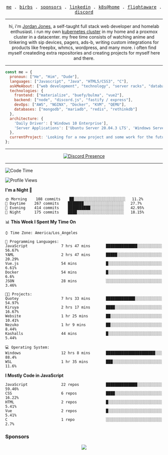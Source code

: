 <p align="center">
  <samp>
    <a href="https://jordanjones.org/">me</a> .
    <a href="https://twitter.com/kashalls">birbs</a> .
    <a href="https://github.com/sponsors/kashalls">sponsors</a> .
    <a href="https://linkedin.com/in/jordpjones">linkedin</a> .
    <a href="https://github.com/kashalls/home-cluster">k8s@home</a> .
    <a href="https://flightaware.com/adsb/stats/user/kashalls">flightaware</a> .
    <a href="https://discord.gg/ctgrp8k">discord</a>
  </samp>
</p>

---

<p align="center">hi, i'm <a href="https://jordanjones.org/">Jordan Jones</a>, a self-taught full stack web developer and homelab enthusiast. i run my own <a href="https://github.com/kashalls/home-cluster">kubernetes cluster</a> in my home and a proxmox cluster in a datacenter. my free time consists of watching anime and tinkering with sip devices, pagers, ads-b, writing custom integrations for products like freepbx, whmcs, wordpress, and many more. i often find myself createding extra repositories and creating projects for myself here and there. </p>

---


```javascript
const me = {
  pronoun: ["He", "Him", "Dude"],
  languages: ["Javascript", "Java", "HTML5/CSS3", "C"],
  askMeAbout: ["web development", "technology", "server racks", "databases", "custom integrations", "sip"],
  technologies: {
    frontend: ["materialize", "buefy/bulma", "vue2"],
    backend: ["node", "discord.js", "fastify / express"],
    devOps: ["AWS", "NGINX", "Docker", "KVM", "QEMU"],
    databases: ["mongodb", "mariadb", "redis", "rethinkdb"]
  },
  architecture: { 
    'Daily Driver': ['Windows 10 Enterprise'],
    'Server Applications': ['Ubuntu Server 20.04.3 LTS', 'Windows Server']
  },
  currentProject: 'Looking for a new project and some work for the future!'
};
```
---

<div align="center">

[![Discord Presence](https://lanyard.cnrad.dev/api/201077739589992448)](https://discord.com/users/201077739589992448)

</div>

---

<!--START_SECTION:waka-->
![Code Time](http://img.shields.io/badge/Code%20Time-1%2C004%20hrs%2047%20mins-blue)

![Profile Views](http://img.shields.io/badge/Profile%20Views-5-blue)

**I'm a Night 🦉** 

```text
🌞 Morning    108 commits    ██░░░░░░░░░░░░░░░░░░░░░░░   11.2% 
🌆 Daytime    267 commits    ███████░░░░░░░░░░░░░░░░░░   27.7% 
🌃 Evening    414 commits    ██████████░░░░░░░░░░░░░░░   42.95% 
🌙 Night      175 commits    ████░░░░░░░░░░░░░░░░░░░░░   18.15%

```


📊 **This Week I Spent My Time On** 

```text
⌚︎ Time Zone: America/Los_Angeles

💬 Programming Languages: 
JavaScript               7 hrs 47 mins       ██████████████░░░░░░░░░░░   56.67% 
YAML                     2 hrs 47 mins       █████░░░░░░░░░░░░░░░░░░░░   20.29% 
Vue.js                   54 mins             █░░░░░░░░░░░░░░░░░░░░░░░░   6.61% 
Docker                   54 mins             █░░░░░░░░░░░░░░░░░░░░░░░░   6.6% 
JSON                     28 mins             ░░░░░░░░░░░░░░░░░░░░░░░░░   3.46%

🐱‍💻 Projects: 
Quotey                   7 hrs 33 mins       █████████████░░░░░░░░░░░░   54.97% 
Kiruya                   2 hrs 17 mins       ████░░░░░░░░░░░░░░░░░░░░░   16.67% 
Website                  1 hr 25 mins        ██░░░░░░░░░░░░░░░░░░░░░░░   10.41% 
Nezuko                   1 hr 9 mins         ██░░░░░░░░░░░░░░░░░░░░░░░   8.44% 
Kashalls                 44 mins             █░░░░░░░░░░░░░░░░░░░░░░░░   5.44%

💻 Operating System: 
Windows                  12 hrs 8 mins       ██████████████████████░░░   88.4% 
WSL                      1 hr 35 mins        ███░░░░░░░░░░░░░░░░░░░░░░   11.6%

```

**I Mostly Code in JavaScript** 

```text
JavaScript               22 repos            ██████████████░░░░░░░░░░░   59.46% 
CSS                      6 repos             ████░░░░░░░░░░░░░░░░░░░░░   16.22% 
HTML                     2 repos             █░░░░░░░░░░░░░░░░░░░░░░░░   5.41% 
Vue                      2 repos             █░░░░░░░░░░░░░░░░░░░░░░░░   5.41% 
C                        1 repo              ░░░░░░░░░░░░░░░░░░░░░░░░░   2.7%

```



<!--END_SECTION:waka-->

### Sponsors

<p align="center">
  <a href="https://github.com/sponsors/kashalls">
    <img src='https://cdn.jsdelivr.net/gh/kashalls/kashalls/sponsors/sponsors.svg'/>
  </a>
</p>
